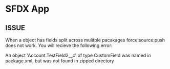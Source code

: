 # SFDX  App

## ISSUE
When a object has fields split across mulitple pacakages force:source:push does not work.   You will recieve the following error:

An object 'Account.TestField2__c' of type CustomField was named in package.xml, but was not found in zipped directory
